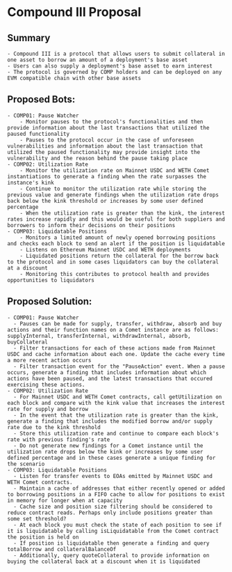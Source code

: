 # Compound III Proposal

  ## Summary
    - Compound III is a protocol that allows users to submit collateral in one asset to borrow an amount of a deployment's base asset
    - Users can also supply a deployment's base asset to earn interest
    - The protocol is governed by COMP holders and can be deployed on any EVM compatible chain with other base assets

  ## Proposed Bots:
    - COMP01: Pause Watcher
        - Monitor pauses to the protocol's functionalities and then provide information about the last transactions that utilized the paused functionality
        - Pauses to the protocol occur in the case of unforeseen vulnerabilities and information about the last transaction that utilized the paused functionality may provide insight into the vulnerability and the reason behind the pause taking place
    - COMP02: Utilization Rate
        - Monitor the utilization rate on Mainnet USDC and WETH Comet instantiations to generate a finding when the rate surpasses the instance's kink
        - Continue to monitor the utilization rate while storing the previous value and generate findings when the utilization rate drops back below the kink threshold or increases by some user defined percentage
        - When the utilization rate is greater than the kink, the interest rates increase rapidly and this would be useful for both suppliers and borrowers to inform their decisions on their positions
	- COMP03: Liquidatable Positions
        - Monitors a limited amount of newly opened borrowing positions and checks each block to send an alert if the position is liquidatable
        - Listens on Ethereum Mainnet USDC and WETH deployments
        - Liquidated positions return the collateral for the borrow back to the protocol and in some cases liquidators can buy the collateral at a discount
        - Monitoring this contributes to protocol health and provides opportunities to liquidators

  ## Proposed Solution:
    - COMP01: Pause Watcher
      - Pauses can be made for supply, transfer, withdraw, absorb and buy actions and their function names on a Comet instance are as follows: supplyInternal, transferInternal, withdrawInternal, absorb, buyCollateral
      - Filter transactions for each of these actions made from Mainnet USDC and cache information about each one. Update the cache every time a more recent action occurs
      - Filter transaction event for the "PauseAction" event. When a pause occurs, generate a finding that includes information about which actions have been paused, and the latest transactions that occured exercising these actions.
    - COMP02: Utilization Rate
      - For Mainnet USDC and WETH Comet contracts, call getUtilization on each block and compare with the kink value that increases the interest rate for supply and borrow
      - In the event that the utilization rate is greater than the kink, generate a finding that includes the modified borrow and/or supply rate due to the kink threshold
      - Store this utilization rate and continue to compare each block's rate with previous finding's rate
      - Do not generate new findings for a Comet instance until the utilization rate drops below the kink or increases by some user defined percentage and in these cases generate a unique finding for the scenario
	- COMP03: Liquidatable Positions
      - Listen for transfer events to EOAs emitted by Mainnet USDC and WETH Comet contracts.
      - Maintain a cache of addresses that either recently opened or added to borrowing positions in a FIFO cache to allow for positions to exist in memory for longer when at capacity
      - Cache size and position size filtering should be considered to reduce contract reads. Perhaps only include positions greater than some set threshold?
      - At each block you must check the state of each position to see if it is liquidatable by calling isLiquidatable from the Comet contract the position is held on
      - If position is liquidatable then generate a finding and query totalBorrow and collateralBalanceOf
      - Additionally, query quoteCollateral to provide information on buying the collateral back at a discount when it is liquidated